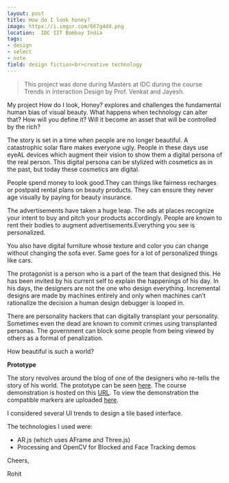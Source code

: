 ```yaml
---
layout: post
title: How do I look honey?
image: https://i.imgur.com/667g4d4.png
location:  IDC IIT Bombay India
tags:
- design
- select
- note
field: design fiction<br>creative technology
---
```


>This project was done during Masters at IDC during the course Trends in Interaction Design by Prof. Venkat and Jayesh.


My project How do I look, Honey? explores and challenges the fundamental human bias of visual beauty. What happens when technology can alter that? How will you define it? Will it become an asset that will be controlled by the rich?

The story is set in a time when people are no longer beautiful. A catastrophic solar flare makes everyone ugly. People in these days use eyeAL devices which augment their vision to show them a digital persona of the real person. This digital persona can be stylized with cosmetics as in the past, but today these cosmetics are digital.

People spend money to look good.They can things like fairness recharges or postpaid rental plans on beauty products. They can ensure they never age visually by paying for beauty insurance.

The advertisements have taken a huge leap. The ads at places recognize your intent to buy and pitch your products accordingly. People are known to rent their bodies to augment advertisements.Everything you see is personalized.

You also have digital furniture whose texture and color you can change without changing the sofa ever. Same goes for a lot of personalized things like cars.

The protagonist is a person who is a part of the team that designed this. He has been invited by his current self to explain the happenings of his day. In his days, the designers are not the one who design everything. Incremental designs are made by machines entirely and only when machines can’t rationalize the decision a human design debugger is looped in.

There are personality hackers that can digitally transplant your personality. Sometimes even the dead are known to commit crimes using transplanted personas. The government can block some people from being viewed by others as a formal of penalization.

How beautiful is such a world?

**Prototype**

The story revolves around the blog of one of the designers who re-tells the story of his world. The prototype can be seen  [here](http://rohitg.in/designfiction/index.html).
The course demonstration is hosted on this [URL](https://rohit7gupta.github.io/explore/objects.html). To view the demonstration the compatible markers are uploaded [here](http://rohitg.in/designfiction/markers.pdf).

I considered several UI trends to design a tile based interface.

The technologies I used were:

- AR.js (which uses AFrame and Three.js)
- Processing and OpenCV for Blocked and Face Tracking demos



Cheers,

Rohit
